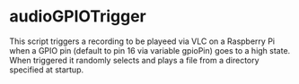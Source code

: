 # audioGPIOTrigger

This script triggers a recording to be playeed via VLC on a Raspberry Pi
when a GPIO pin (default to pin 16 via variable gpioPin) goes to a high state.
When triggered it randomly selects and plays a file from a directory specified at startup.
